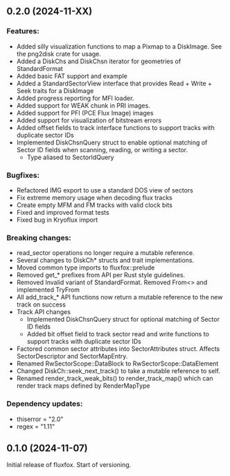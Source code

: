 ## 0.2.0 (2024-11-XX)

### Features:

- Added silly visualization functions to map a Pixmap to a DiskImage. See the png2disk crate for usage.
- Added a DiskChs and DiskChsn iterator for geometries of StandardFormat
- Added basic FAT support and example
- Added a StandardSectorView interface that provides Read + Write + Seek traits for a DiskImage
- Added progress reporting for MFI loader.
- Added support for WEAK chunk in PRI images.
- Added support for PFI (PCE Flux Image) images
- Added support for visualization of bitstream errors
- Added offset fields to track interface functions to support tracks with duplicate sector IDs
- Implemented DiskChsnQuery struct to enable optional matching of Sector ID fields when scanning, reading, or writing
  a sector.
    - Type aliased to SectorIdQuery

### Bugfixes:

- Refactored IMG export to use a standard DOS view of sectors
- Fix extreme memory usage when decoding flux tracks
- Create empty MFM and FM tracks with valid clock bits
- Fixed and improved format tests
- Fixed bug in Kryoflux import

### Breaking changes:

- read_sector operations no longer require a mutable reference.
- Several changes to DiskCh* structs and trait implementations.
- Moved common type imports to fluxfox::prelude
- Removed get_* prefixes from API per Rust style guidelines.
- Removed Invalid variant of StandardFormat. Removed From<> and implemented TryFrom<usize>
- All add_track_* API functions now return a mutable reference to the new track on success
- Track API changes
    - Implemented DiskChsnQuery struct for optional matching of Sector ID fields
    - Added bit offset field to track sector read and write functions to support tracks with duplicate sector IDs
- Factored common sector attributes into SectorAttributes struct. Affects SectorDescriptor and SectorMapEntry.
- Renamed RwSectorScope::DataBlock to RwSectorScope::DataElement
- Changed DiskCh::seek_next_track() to take a mutable reference to self.
- Renamed render_track_weak_bits() to render_track_map() which can render track maps
  defined by RenderMapType

### Dependency updates:

- thiserror = "2.0"
- regex = "1.11"

## 0.1.0 (2024-11-07)

Initial release of fluxfox. Start of versioning.